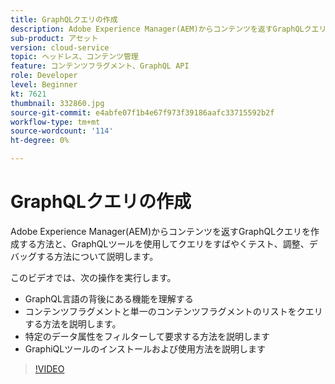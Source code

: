 ```yaml
---
title: GraphQLクエリの作成
description: Adobe Experience Manager(AEM)からコンテンツを返すGraphQLクエリを作成する方法と、GraphQLツールを使用してクエリをすばやくテスト、調整、デバッグする方法について説明します。
sub-product: アセット
version: cloud-service
topic: ヘッドレス、コンテンツ管理
feature: コンテンツフラグメント、GraphQL API
role: Developer
level: Beginner
kt: 7621
thumbnail: 332860.jpg
source-git-commit: e4abfe07f1b4e67f973f39186aafc33715592b2f
workflow-type: tm+mt
source-wordcount: '114'
ht-degree: 0%

---
```



# GraphQLクエリの作成

Adobe Experience Manager(AEM)からコンテンツを返すGraphQLクエリを作成する方法と、GraphQLツールを使用してクエリをすばやくテスト、調整、デバッグする方法について説明します。

このビデオでは、次の操作を実行します。

+ GraphQL言語の背後にある機能を理解する
+ コンテンツフラグメントと単一のコンテンツフラグメントのリストをクエリする方法を説明します。
+ 特定のデータ属性をフィルターして要求する方法を説明します
+ GraphiQLツールのインストールおよび使用方法を説明します

>[!VIDEO](https://video.tv.adobe.com/v/332860/?quality=12&learn=on)

